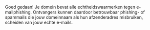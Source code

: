 Goed gedaan! Je domein bevat alle echtheidswaarmerken tegen e-mailphishing. Ontvangers kunnen daardoor betrouwbaar phishing- of spammails die jouw domeinnaam als hun afzenderadres misbruiken, scheiden van jouw echte e-mails.
